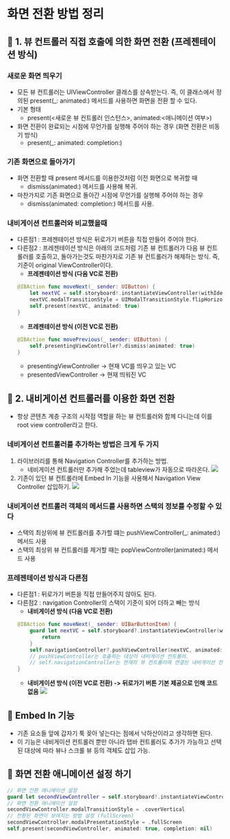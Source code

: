 # 화면 전환 방법 정리

## 🍎 1. 뷰 컨트롤러 직접 호출에 의한 화면 전환 (프레젠테이션 방식)
### 새로운 화면 띄우기
- 모든 뷰 컨트롤러는 UIViewController 클래스를 상속받는다. 즉, 이 클래스에서 정의된 present(_: animated:) 메서드를 사용하면 화면을 전환 할 수 있다.
- 기본 형태
    - present(<새로운 뷰 컨트롤러 인스턴스>, animated:<애니메이션 여부>)
- 화면 전환이 완료되는 시점에 무언가를 실행해 주어야 하는 경우 (화면 전환은 비동기 방식)
    - present(_: animated: completion:)

### 기존 화면으로 돌아가기
- 화면 전환할 때 present 메서드를 이용한것처럼 이전 화면으로 복귀할 때
    - dismiss(animated:) 메서드를 사용해 복귀.
- 마찬가지로 기존 화면으로 돌아간 시점에 무언가를 실행해 주어야 하는 경우
    - dismiss(animated: completion:) 메서드를 사용.

### 내비게이션 컨트롤러와 비교했을때
- 다른점1 : 프레젠테이션 방식은 뒤로가기 버튼을 직접 만들어 주어야 한다.
- 다른점2 : 프레젠테이션 방식은 아래의 코드처럼 기존 뷰 컨트롤러가 다음 뷰 컨트롤러를 호출하고, 돌아가는것도 마찬가지로 기존 뷰 컨트롤러가 해제하는 방식. 즉, 기준이 original ViewController이다.
    - **프레젠테이션 방식 (다음 VC로 전환)**
    ```swift
    @IBAction func moveNext(_ sender: UIButton) {
        let nextVC = self.storyboard!.instantiateViewController(withIdentifier: "secondViewController")
        nextVC.modalTransitionStyle = UIModalTransitionStyle.flipHorizontal
        self.present(nextVC, animated: true)
    }
    ```
    - **프레젠테이션 방식 (이전 VC로 전환)**
    ```swift
    @IBAction func movePrevious(_ sender: UIButton) {
        self.presentingViewController?.dismiss(animated: true)
    }
    ```
    - presentingViewController -> 현재 VC를 띄우고 있는 VC
    - presentedViewController -> 현재 띄워진 VC


## 🍎 2. 내비게이션 컨트롤러를 이용한 화면 전환 
- 항상 콘텐츠 계층 구조의 시작점 역할을 하는 뷰 컨트롤러와 함께 다니는데 이를 root view controller라고 한다.
### 네비게이션 컨트롤러를 추가하는 방법은 크게 두 가지
1. 라이브러리를 통해 Navigation Controller를 추가하는 방법.
    - 네비게이션 컨트롤러만 추가해 주었는데 tableview가 자동으로 따라온다.
    ![](https://i.imgur.com/VxZqsXx.png)
2. 기존이 있던 뷰 컨트롤러에 Embed In 기능을 사용해서 Navigation View Controller 삽입하기.
    ![](https://i.imgur.com/Rpc0LJD.png)
### 내비게이션 컨트롤러 객체의 메서드를 사용하면 스택의 정보를 수정할 수 있다
- 스택의 최상위에 뷰 컨트롤러를 추가할 떄는 pushViewController(_: animated:) 메서드 사용
- 스택의 최상위 뷰 컨트롤러를 제거할 때는 popViewController(animated:) 메서드 사용

### 프레젠테이션 방식과 다른점
- 다른점1 : 뒤로가기 버튼을 직접 만들어주지 않아도 된다.
- 다른점2 : navigation Controller의 스택이 기준이 되어 더하고 빼는 방식
    - **내비게이션 방식 (다음 VC로 전환)**
    ```swift
    @IBAction func moveNext(_ sender: UIBarButtonItem) {
        guard let nextVC = self.storyboard?.instantiateViewController(withIdentifier: "secondViewController") else {
            return
        }
        self.navigationController?.pushViewController(nextVC, animated: true)
        // pushViewController는 호출하는 대상이 내비게이션 컨트롤러.
        // self.navigationController는 현재의 뷰 컨트롤러에 연결된 내비게이션 컨트롤러를 가리키는 것으로, 만약 뷰 컨트롤러에 내비게이션 컨트롤러가 연결되어 있지 않을 경우 nil 반환.
    }
    ```
    - **내비게이션 방식 (이전 VC로 전환) -> 뒤로가기 버튼 기본 제공으로 인해 코드 없음**
    ![](https://i.imgur.com/W5MsVcJ.gif)

    
## 🍎 Embed In 기능
- 기존 요소들 앞에 갑자기 툭 꽂아 넣는다는 점에서 낙하산이라고 생각하면 된다.
- 이 기능은 내비게이션 컨트롤러 뿐만 아니라 탭바 컨트롤러도 추가가 가능하고 선택된 대상에 따라 뷰나 스크롤 뷰 등의 객체도 삽입 가능.

## 🍎 화면 전환 애니메이션 설정 하기

```swift
// 화면 전환 애니메이션 설정
guard let secondViewController = self.storyboard?.instantiateViewController(withIdentifier: "secondViewControllerID") as? SecondViewController else { return }
// 화면 전환 애니메이션 설정
secondViewController.modalTransitionStyle = .coverVertical
// 전환된 화면이 보여지는 방법 설정 (fullScreen)
secondViewController.modalPresentationStyle = .fullScreen
self.present(secondViewController, animated: true, completion: nil)
```
